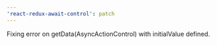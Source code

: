```yaml
---
'react-redux-await-control': patch
---
```


Fixing error on getData(AsyncActionControl) with initialValue defined.
